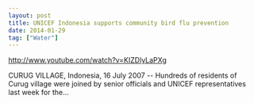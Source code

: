 ```yaml
---
layout: post
title: UNICEF Indonesia supports community bird flu prevention
date: 2014-01-29
tag: ["Water"]
---
```


http://www.youtube.com/watch?v=KIZDlyLaPXg  

CURUG VILLAGE, Indonesia, 16 July 2007 -- Hundreds of residents of Curug village were joined by senior officials and UNICEF representatives last week for the...